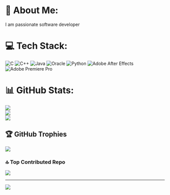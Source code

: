 # 💫 About Me:
I am passionate software developer <br>


# 💻 Tech Stack:
![C](https://img.shields.io/badge/c-%2300599C.svg?style=for-the-badge&logo=c&logoColor=white) ![C++](https://img.shields.io/badge/c++-%2300599C.svg?style=for-the-badge&logo=c%2B%2B&logoColor=white) ![Java](https://img.shields.io/badge/java-%23ED8B00.svg?style=for-the-badge&logo=openjdk&logoColor=white) ![Oracle](https://img.shields.io/badge/Oracle-F80000?style=for-the-badge&logo=oracle&logoColor=white) ![Python](https://img.shields.io/badge/python-3670A0?style=for-the-badge&logo=python&logoColor=ffdd54) ![Adobe After Effects](https://img.shields.io/badge/Adobe%20After%20Effects-9999FF.svg?style=for-the-badge&logo=Adobe%20After%20Effects&logoColor=white) ![Adobe Premiere Pro](https://img.shields.io/badge/Adobe%20Premiere%20Pro-9999FF.svg?style=for-the-badge&logo=Adobe%20Premiere%20Pro&logoColor=white)
# 📊 GitHub Stats:
![](https://github-readme-stats.vercel.app/api?username=TWILIGHT-GIT69&theme=dark&hide_border=false&include_all_commits=true&count_private=true)<br/>
![](https://github-readme-streak-stats.herokuapp.com/?user=TWILIGHT-GIT69&theme=dark&hide_border=false)<br/>
![](https://github-readme-stats.vercel.app/api/top-langs/?username=TWILIGHT-GIT69&theme=dark&hide_border=false&include_all_commits=true&count_private=true&layout=compact)

## 🏆 GitHub Trophies
![](https://github-profile-trophy.vercel.app/?username=TWILIGHT-GIT69&theme=radical&no-frame=false&no-bg=true&margin-w=4)

### 🔝 Top Contributed Repo
![](https://github-contributor-stats.vercel.app/api?username=TWILIGHT-GIT69&limit=5&theme=dark&combine_all_yearly_contributions=true)

---
[![](https://visitcount.itsvg.in/api?id=TWILIGHT-GIT69&icon=0&color=0)](https://visitcount.itsvg.in)

<!-- Proudly created with GPRM ( https://gprm.itsvg.in ) -->